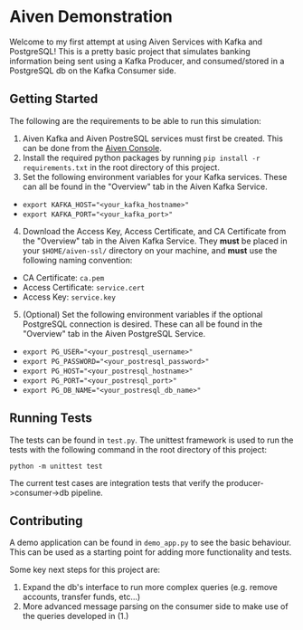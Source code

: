 # Aiven Demonstration
Welcome to my first attempt at using Aiven Services with Kafka and PostgreSQL! This is a pretty basic project that
simulates banking information being sent using a Kafka Producer, and consumed/stored in a PostgreSQL db on the Kafka Consumer side.

## Getting Started
The following are the requirements to be able to run this simulation:
1. Aiven Kafka and Aiven PostreSQL services must first be created. This can be done from the [Aiven Console](https://console.aiven.io/index.html).
2. Install the required python packages by running `pip install -r requirements.txt` in the root directory of this
project.
3. Set the following environment variables for your Kafka services. These can all be found in the "Overview" tab in the Aiven Kafka Service.
- `export KAFKA_HOST="<your_kafka_hostname>"`
- `export KAFKA_PORT="<your_kafka_port>"`

4. Download the Access Key, Access Certificate, and CA Certificate from the "Overview" tab in the Aiven Kafka Service. They **must** be placed in your `$HOME/aiven-ssl/` directory on your machine, and **must** use the following naming convention:
- CA Certificate: `ca.pem`
- Access Certificate: `service.cert`
- Access Key: `service.key`

5. (Optional) Set the following environment variables if the optional PostgreSQL connection is desired. These can all be found in the "Overview" tab in the Aiven PostgreSQL Service.
- `export PG_USER="<your_postresql_username>"`
- `export PG_PASSWORD="<your_postresql_password>"`
- `export PG_HOST="<your_postresql_hostname>"`
- `export PG_PORT="<your_postresql_port>"`
- `export PG_DB_NAME="<your_postresql_db_name>"`

## Running Tests
The tests can be found in `test.py`. The unittest framework is used to run the tests with the following command in the root directory of this project:

`python -m unittest test`

The current test cases are integration tests that verify the producer->consumer->db pipeline.

## Contributing
A demo application can be found in `demo_app.py` to see the basic behaviour. This can be used as a starting point for adding more functionality and tests.

Some key next steps for this project are:
1. Expand the db's interface to run more complex queries (e.g. remove accounts, transfer funds, etc...)
2. More advanced message parsing on the consumer side to make use of the queries developed in (1.)

